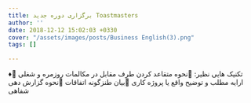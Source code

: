 ```yaml
---
title: برگزاری دوره جدید Toastmasters
author: ''
date: 2018-12-12 15:02:03 +0330
cover: "/assets/images/posts/Business English(3).png"
tags: []

---
```

♦️تکنیک هایی نظیر:                                                                                              📌نحوه متقاعد کردن طرف مقابل در مکالمات روزمره و شغلی                                     📌ارایه مطلب و توضیح واقع یا پروژه کاری                                                            📌بیان طنزگونه اتفاقات                                                                                           📌نحوه گزارش دهی شفاهی 